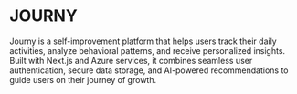 # JOURNY
Journy is a self-improvement platform that helps users track their daily activities, analyze behavioral patterns, and receive personalized insights. Built with Next.js and Azure services, it combines seamless user authentication, secure data storage, and AI-powered recommendations to guide users on their journey of growth.
